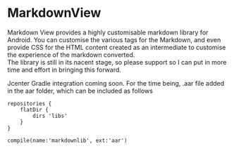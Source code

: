 # MarkdownView
Markdown View provides a highly customisable markdown library for Android.
You can customise the various tags for the Markdown, and even provide CSS for the HTML content created as an intermediate to customise the experience of the markdown converted.  
The library is still in its nacent stage, so please support so I can put in more time and effort in bringing this forward.

Jcenter Gradle integration coming soon. For the time being, .aar file added in the aar folder, which can be included as follows
```
repositories {
    flatDir {
        dirs 'libs'
    }
}

compile(name:'markdownlib', ext:'aar')
```

